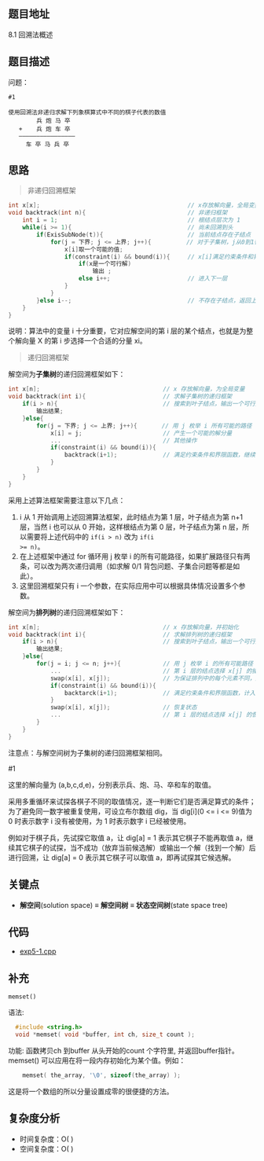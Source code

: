 <!--
 * @Date        : 2020-05-02 20:37:47
 * @LastEditors : anlzou
 * @Github      : https://github.com/anlzou
 * @LastEditTime: 2020-06-05 18:18:53
 * @FilePath    : \algorithm-design\chapters\chapter05-backtracking\test5-1.md
 * @Describe    : 
 -->
 
## 题目地址
8.1 回溯法概述

## 题目描述

问题：
```
#1

使用回溯法非递归求解下列象棋算式中不同的棋子代表的数值
        兵 炮 马 卒
   +    兵 炮 车 卒
   ————————————————
     车 卒 马 兵 卒
```

## 思路
> 非递归回溯框架
```cpp
int x[x];                                          // x存放解向量，全局变量
void backtrack(int n){                             // 非递归框架
    int i = 1;                                     // 根结点层次为 1
    while(i >= 1){                                 // 尚未回溯到头
        if(ExisSubNode(t)){                        // 当前结点存在子结点
            for(j = 下界; j <= 上界; j++){          // 对于子集树，j从0到1循环
                x[i]取一个可能的值;
                if(constraint(i) && bound(i)){     // x[i]满足约束条件和界限函数
                    if(x是一个可行解)
                        输出 ;
                    else i++;                      // 进入下一层
                }
            }
        }else i--;                                 // 不存在子结点，返回上一层，即回溯
    }
}
```
说明：算法中的变量 i 十分重要，它对应解空间的第 i 层的某个结点，也就是为整个解向量 X 的第 i 步选择一个合适的分量 xi。

> 递归回溯框架

解空间为**子集树**的递归回溯框架如下：
```cpp
int x[n];                                   // x 存放解向量，为全局变量
void backtrack(int i){                      // 求解子集树的递归框架
    if(i > n){                              // 搜索到叶子结点，输出一个可行解
        输出结果;
    }else{
        for(j = 下界; j <= 上界; j++){       // 用 j 枚举 i 所有可能的路径
            x[i] = j;                       // 产生一个可能的解分量
            ...                             // 其他操作
            if(constraint(i) && bound(i)){
                backtrack(i+1);             // 满足约束条件和界限函数，继续下一层
            }
        }
    }
}
```
采用上述算法框架需要注意以下几点：
1. i 从 1 开始调用上述回溯算法框架，此时结点为第 1 层，叶子结点为第 n+1 层，当然 i 也可以从 0 开始，这样根结点为第 0 层，叶子结点为第 n 层，所以需要将上述代码中的 <code>if(i > n)</code> 改为 <code>if(i >= n)</code>。
2. 在上述框架中通过 for 循环用 j 枚举 i 的所有可能路径，如果扩展路径只有两条，可以改为两次递归调用（如求解 0/1 背包问题、子集合问题等都是如此）。
3. 这里回溯框架只有 i 一个参数，在实际应用中可以根据具体情况设置多个参数。

解空间为**排列树**的递归回溯框架如下：
```cpp
int x[n];                                   // x 存放解向量，并初始化
void backtrack(int i){                      // 求解排列树的递归框架
    if(i > n){                              // 搜索到叶子结点，输出一个可行解
        输出结果;
    }else{
        for(j = i; j <= n; j++){            // 用 j 枚举 i 的所有可能路径
            ...                             // 第 i 层的结点选择 x[j] 的操作
            swap(x[i], x[j]);               // 为保证排列中的每个元素不同，通过交换来实现
            if(constraint(i) && bound(i)){
                backtarck(i+1);             // 满足约束条件和界限函数，计入下一层
            }
            swap(x[i], x[j]);               // 恢复状态
            ...                             // 第 i 层的结点选择 x[j] 的恢复操作
        }
    }
}
```
注意点：与解空间树为子集树的递归回溯框架相同。

#1

这里的解向量为 (a,b,c,d,e)，分别表示兵、炮、马、卒和车的取值。

采用多重循环来试探各棋子不同的取值情况，逐一判断它们是否满足算式的条件；为了避免同一数字被重复使用，可设立布尔数组 dig，当 dig[i](0 <= i <= 9)值为 0 时表示数字 i 没有被使用，为 1 时表示数字 i 已经被使用。

例如对于棋子兵，先试探它取值 a，让 dig[a] = 1 表示其它棋子不能再取值 a，继续其它棋子的试探，当不成功（放弃当前候选解）或输出一个解（找到一个解）后进行回溯，让 dig[a] = 0 表示其它棋子可以取值 a，即再试探其它候选解。

## 关键点
- **解空间**(solution space) ≡ **解空间树** ≡ **状态空间树**(state space tree)

## 代码
- [exp5-1.cpp](./code/exp5-1.cpp)

## 补充
<code>memset()</code>

语法:
```cpp
  #include <string.h>
  void *memset( void *buffer, int ch, size_t count );
```
功能: 函数拷贝ch 到buffer 从头开始的count 个字符里, 并返回buffer指针。 memset() 可以应用在将一段内存初始化为某个值。例如：
```cpp
    memset( the_array, '\0', sizeof(the_array) );
```
这是将一个数组的所以分量设置成零的很便捷的方法。

## 复杂度分析

- 时间复杂度：O( )
- 空间复杂度：O( )